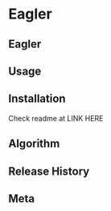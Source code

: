 # Eagler

## Eagler 

## Usage
## Installation
Check readme at LINK HERE

## Algorithm 

## Release History 

## Meta 

